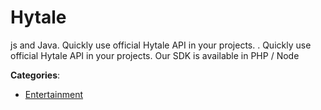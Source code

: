 # Hytale


js and Java.  Quickly use official Hytale API in your projects. . Quickly use official Hytale API in your projects. Our SDK is available in PHP / Node



**Categories**:

- [Entertainment](https://github.com/apis-list/apis-list#entertainment)



